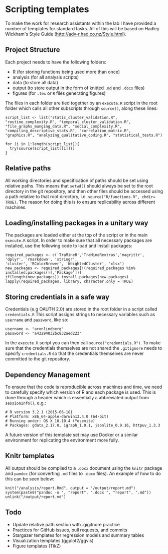 # Scripting templates
To make the work for research assistants within the lab I have provided a number of templates for standard tasks. All of this will be based on Hadley Wickham's Style Guide (http://adv-r.had.co.nz/Style.html).

## Project Structure
Each project needs to have the following folders:

* R (for storing functions being used more than once)
* analysis (for all analysis scripts)
* data (to store all data)
* output (to store output in the form of knitted `.md` and `.docx` files)
* figures (for `.tex` or `R` files generating figures)

The files in each folder are tied together by an `execute.R` script in the root folder which calls all other subscripts through `source()`, along these lines:

    script_list <- list("static_cluster_validation.R", "routine_complexity.R", "temporal_cluster_validation.R",
    "file_graphs_munging_data.R", "social_complexity.R", "compiling_descriptive_stats.R", "correlation_matrix.R",
    "graphics.R", "analyzing_qualitative_coding.R", "statistical_tests.R")

    for (i in 1:length(script_list)){
      try(source(script_list[[i]]))
    }

## Relative paths
All working directories and specification of paths should be set using relative paths. This means that `setwd()` should always be set to the root directory in the git repository, and then other files should be accessed using a path relative to that root directory, i.e. `source("R/functions.R", chdir= TRUE)`. The reason for doing this is to ensure replicability across different machines.

## Loading/installing packages in a unitary way
The packages are loaded either at the top of the script or in the main `execute.R` script. In order to make sure that all necessary packages are installed, use the following code to load and install packages:

    required_packages <- c('TraMineR','TraMineRextras','magrittr', 'dplyr', 'rmarkdown', 'stringr',
    'cluster', 'RColorBrewer', 'WeightedCluster', 'xlsx')
    new_packages <- required_packages[!(required_packages %in% installed.packages()[,'Package'])]
    if(length(new_packages)) install.packages(new_packages)
    lapply(required_packages, library, character.only = TRUE)

## Storing credentials in a safe way
Credentials (e.g OAUTH 2.0) are stored in the root folder in a script called `credentials.R` This script assigns strings to necessary variables such as `username` and `password`, like so:

    username <- "aronlindberg"
    password <- "a43294032bc832aed223"

In the `execute.R` script you can then call `source("credentials.R")`. To make sure that the credentials themselves are not shared the `.gitignore` needs to specify `credentials.R` so that the credentials themselves are never committed to the git repository.

## Dependency Management
To ensure that the code is reproducible across machines and time, we need to carefully specify which version of R and each package is used. This is done through a header which is essentially a abbreviated output from `sessionInfo()`, e.g.:

    # R version 3.2.1 (2015-06-18)
    # Platform: x86_64-apple-darwin13.4.0 (64-bit)
    # Running under: OS X 10.10.4 (Yosemite)
    # Packages: gdata_2.17.0, igraph_1.0.1, jsonlite_0.9.16, httpuv_1.3.3

A future version of this template set may use Docker or a similar environment for replicating the environment more fully.

## Knitr templates
All output should be compiled to a `.docx` document using the `knitr` package and `pandoc` (for converting `.md` files to `.docx` files). An example of how to do this can be seen below:

    knit("/analysis/report.Rmd", output = "/output/report.md")
    system(paste0("pandoc -o ", "report", ".docx ", "report", ".md"))
    unlink("/output/report.md")

## Todo
* Update relative path section with .gigitnore practice
* Practices for GitHub issues, pull requests, and commits
* Stargazer templates for regression models and summary tables
* Visualization templates (ggplot2/ggvis)
* Figure templates (TikZ)
